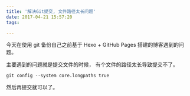 ```yaml
---
title: '解决Git提交, 文件路径太长问题'
date: 2017-04-21 15:57:20
tags:

---
```


今天在使用 git 备份自己之前基于 Hexo + GitHub Pages 搭建的博客遇到的问题。

主要遇到的问题就是提交文件的时候， 有个文件的路径太长导致提交不了。



```
git config --system core.longpaths true
```

然后再提交就可以了。